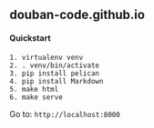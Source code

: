 ## douban-code.github.io

#### Quickstart

```
1. virtualenv venv
2. . venv/bin/activate
3. pip install pelican
4. pip install Markdown
5. make html
6. make serve
```

Go to: `http://localhost:8000`

